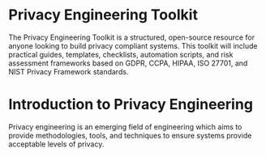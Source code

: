 # Privacy Engineering Toolkit

The Privacy Engineering Toolkit is a structured, open-source resource for anyone looking to build privacy compliant systems. This toolkit will include practical guides, templates, checklists, automation scripts, and risk assessment frameworks based on GDPR, CCPA, HIPAA, ISO 27701, and NIST Privacy Framework standards.

# Introduction to Privacy Engineering  

Privacy engineering is an emerging field of engineering which aims to provide methodologies, tools, and techniques to ensure systems provide acceptable levels of privacy. 


